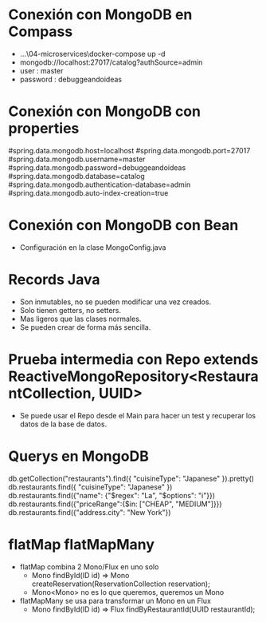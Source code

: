# Conexión con MongoDB en Compass
- ...\04-microservices\docker-compose up -d
- mongodb://localhost:27017/catalog?authSource=admin
- user : master  
- password : debuggeandoideas
  
# Conexión con MongoDB con properties
#spring.data.mongodb.host=localhost
#spring.data.mongodb.port=27017
#spring.data.mongodb.username=master
#spring.data.mongodb.password=debuggeandoideas
#spring.data.mongodb.database=catalog
#spring.data.mongodb.authentication-database=admin
#spring.data.mongodb.auto-index-creation=true

# Conexión con MongoDB con Bean
- Configuración en la clase MongoConfig.java

# Records Java
- Son inmutables, no se pueden modificar una vez creados.
- Solo tienen getters, no setters.
- Mas ligeros que las clases normales.
- Se pueden crear de forma más sencilla.

# Prueba intermedia con  Repo extends ReactiveMongoRepository<RestaurantCollection, UUID>
- Se puede usar el Repo desde el Main para hacer un test y recuperar los datos de la base de datos.

# Querys en MongoDB
db.getCollection("restaurants").find({ "cuisineType": "Japanese" }).pretty()
db.restaurants.find({ "cuisineType": "Japanese" })
db.restaurants.find({"name": {"$regex": "La", "$options": "i"}})
db.restaurants.find({"priceRange":{$in: ["CHEAP", "MEDIUM"]}})
db.restaurants.find({"address.city": "New York"})

# flatMap flatMapMany
- flatMap combina 2 Mono/Flux en uno solo
  - Mono<RestaurantCollection> findById(ID id)  => Mono<ReservationCollection> createReservation(ReservationCollection reservation);
  - Mono<Mono<ReservationCollection>> no es lo que queremos, queremos un Mono<ReservationCollection>
- flatMapMany se usa para transformar un Mono en un Flux
  - Mono<RestaurantCollection> findById(ID id)  => Flux<T> findByRestaurantId(UUID restaurantId);
